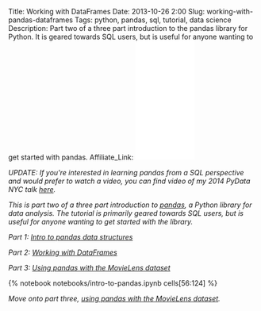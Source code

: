 Title: Working with DataFrames
Date: 2013-10-26 2:00
Slug: working-with-pandas-dataframes
Tags: python, pandas, sql, tutorial, data science
Description: Part two of a three part introduction to the pandas library for Python. It is geared towards SQL users, but is useful for anyone wanting to get started with pandas.
Affiliate_Link: <iframe style="width:120px;height:240px;" marginwidth="0" marginheight="0" scrolling="no" frameborder="0" src="//ws-na.amazon-adsystem.com/widgets/q?ServiceVersion=20070822&OneJS=1&Operation=GetAdHtml&MarketPlace=US&source=ac&ref=tf_til&ad_type=product_link&tracking_id=gregrecom-20&marketplace=amazon&region=US&placement=1449319793&asins=1449319793&linkId=FKL6YFFR7RIEILGT&show_border=true&link_opens_in_new_window=true"></iframe>

_UPDATE: If you're interested in learning pandas from a SQL perspective and would prefer to watch a video, you can find video of my 2014 PyData NYC talk [here](http://reda.io/sql2pandas)._

_This is part two of a three part introduction to [pandas](http://pandas.pydata.org), a Python library for data analysis. The tutorial is primarily geared towards SQL users, but is useful for anyone wanting to get started with the library._

_Part 1: [Intro to pandas data structures](/2013/10/26/intro-to-pandas-data-structures/)_

_Part 2: [Working with DataFrames](/2013/10/26/working-with-pandas-dataframes/)_

_Part 3: [Using pandas with the MovieLens dataset](/2013/10/26/using-pandas-on-the-movielens-dataset/)_

{% notebook notebooks/intro-to-pandas.ipynb cells[56:124] %}

_Move onto part three, [using pandas with the MovieLens dataset](/2013/10/26/using-pandas-on-the-movielens-dataset/)._
